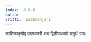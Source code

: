 ```yaml
---
index:  0.0.0
sutra:  
vritti:  padamanjari
---
```


काशिकावृत्तौइ पदमञ्जरी
अथ द्वितीयाध्याये चतुर्थः पादः
